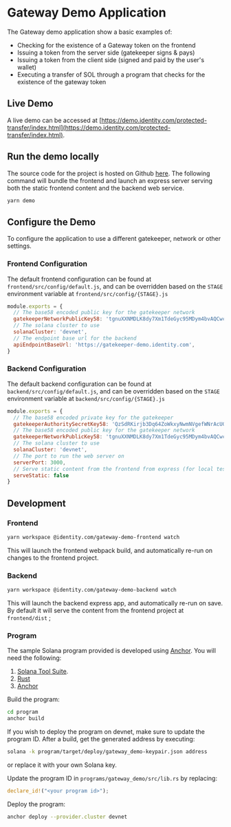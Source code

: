 
# Gateway Demo Application

The Gateway demo application show a basic examples of:
* Checking for the existence of a Gateway token on the frontend
* Issuing a token from the server side (gatekeeper signs & pays)
* Issuing a token from the client side (signed and paid by the user's wallet)
* Executing a transfer of SOL through a program that checks for the existence of the gateway token

## Live Demo
A live demo can be accessed at [https://demo.identity.com/protected-transfer/index.html](https://demo.identity.com/protected-transfer/index.html).

## Run the demo locally
The source code for the project is hosted on Github [here](https://github.com/identity-com/gateway-demo).
The following command will bundle the frontend and launch an express server serving both the static frontend
content and the backend web service.
```bash
yarn demo
```

## Configure the Demo
To configure the application to use a different gatekeeper, network or other settings.

### Frontend Configuration

The default frontend configuration can be found at `frontend/src/config/default.js`, and can be overridden based on
the `STAGE` environment variable at `frontend/src/config/{STAGE}.js`

```javascript
module.exports = {
  // The base58 encoded public key for the gatekeeper network
  gatekeeperNetworkPublicKey58: 'tgnuXXNMDLK8dy7Xm1TdeGyc95MDym4bvAQCwcW21Bf',
  // The solana cluster to use
  solanaCluster: 'devnet',
  // The endpoint base url for the backend
  apiEndpointBaseUrl: 'https://gatekeeper-demo.identity.com',
}
```

### Backend Configuration

The default backend configuration can be found at `backend/src/config/default.js`, and can be overridden based on
the `STAGE` environment variable at `backend/src/config/{STAGE}.js`

```javascript
module.exports = {
  // The base58 encoded private key for the gatekeeper
  gatekeeperAuthoritySecretKey58: 'QzSdRKirjb3Dq64ZoWkxyNwmNVgefWNrAcUGwJF6pVx9ZeiXYCWWc4eBFBYwgP5qBnwmX3nA6PYQqLuqSuuuFsx',
  // The base58 encoded public key for the gatekeeper network
  gatekeeperNetworkPublicKey58: 'tgnuXXNMDLK8dy7Xm1TdeGyc95MDym4bvAQCwcW21Bf',
  // The solana cluster to use 
  solanaCluster: 'devnet',
  // The port to run the web server on
  serverPort: 3000,
  // Serve static content from the frontend from express (for local testing)
  serveStatic: false
}
```

## Development

### Frontend
```bash
yarn workspace @identity.com/gateway-demo-frontend watch
```
This will launch the frontend webpack build, and automatically re-run on changes to the frontend project.

### Backend
```bash
yarn workspace @identity.com/gateway-demo-backend watch
```
This will launch the backend express app, and automatically re-run on save. By default it will serve the content from
the frontend project at `frontend/dist` ;

### Program
The sample Solana program provided is developed using [Anchor](https://github.com/project-serum/anchor). You will need
the following:

1. [Solana Tool Suite](https://docs.solana.com/cli/install-solana-cli-tools).
2. [Rust](https://www.rust-lang.org/tools/install)
3. [Anchor](https://project-serum.github.io/anchor/getting-started/installation.html)


Build the program:
```bash
cd program
anchor build
```

If you wish to deploy the program on devnet, make sure to update the program ID. After a build, get the generated
address by executing:
```bash
solana -k program/target/deploy/gateway_demo-keypair.json address
```
or replace it with your own Solana key.

Update the program ID in `programs/gateway_demo/src/lib.rs` by replacing:
```rust
declare_id!("<your program id>");
```

Deploy the program:
```bash
anchor deploy --provider.cluster devnet
```
